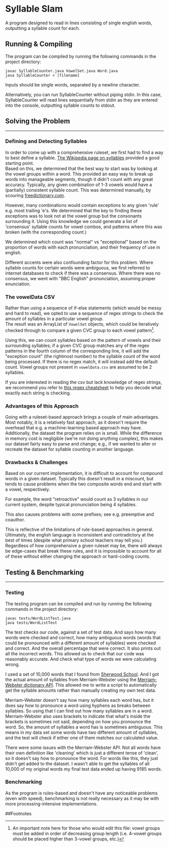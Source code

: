 # Syllable Slam

A program designed to read in lines consisting of single english words, outputting a syllable count for each.

## Running & Compiling

The program can be compiled by running the following commands in the project directory:
```
javac SyllableCounter.java VowelSet.java Word.java
java SyllableCounter < [filename]
```

Inputs should be single words, separated by a newline character.

Alternatively, you can run SyllableCounter without piping stdin. In this case, SyllableCounter will read lines sequentially from stdin as they are entered into the console, outputting syllable counts to stdout.

## Solving the Problem
---

 ### Defining and Detecting Syllables
 
 In order to come up with a comprehensive ruleset, we first had to find a way to best define a syllable. [The Wikipedia page on syllables](https://en.wikipedia.org/wiki/Syllable#Components) provided a good starting point.  
 Based on this, we determined that the best way to start was by looking at the vowel groups within a word. This provided an easy way to break up words into manageable segments, though it didn't count with any great accuracy. Typically, any given combination of 1-3 vowels would have a (partially) consistent syllable count. This was determined manually, by scouring [freedictionary.com](#).

 However, many combinations would contain exceptions to any given 'rule' e.g. most trailing 'e's. We determined that the key to finding these exceptions was to look not at the vowel group but the consonants surrounding it. Using this knowledge we could generate a list of 'consensus' syllable counts for vowel combos, and patterns where this was broken (with the corresponding count.)
 
 We determined which count was "normal" vs "exceptional" based on the proportion of words with each pronunciation, and their frequency of use in english.

 Different accents were also confounding factor for this problem. Where syllable counts for certain words were ambiguous, we first referred to internet databases to check if there was a consensus. Where there was no consensus, we went with "BBC English" pronunciation, assuming proper enunciation.


 ### The vowelData CSV

 Rather than using a sequence of if-else statements (which would be messy and hard to read), we opted to use a sequence of regex strings to check the amount of syllables in a particular vowel group.  
 The result was an ArrayList of `VowelSet` objects, which could be iteratively checked through to compare a given CVC group to each vowel pattern[^1].  

 Using this, we can count syllables based on the pattern of vowels and their surrounding syllables; if a given CVC group matches any of the regex patterns in the fourth column of the corresponding line, it will add the "exception count" (the rightmost number) to the syllable count of the word being processed. If there is no regex match, it will instead add the default count. Vowel groups not present in `vowelData.csv` are assumed to be 2 syllables.

 If you are interested in reading the csv but lack knowledge of regex strings, we recommend you refer to [this regex cheatsheet](https://www.rexegg.com/regex-quickstart.html) to help you decode what exactly each string is checking.

 [^1]: An important note here for those who would edit this file: vowel groups must be added in order of decreasing group length (i.e. 4-vowel groups should be placed higher than 3-vowel groups, etc.)

 ### Advantages of this Approach

Going with a ruleset-based approach brings a couple of main advantages. Most notably, it is a relatively fast approach, as it doesn't require the overhead that e.g. a machine-learning based approach may have.   
Additionally, the dataset the program relies on is small. While the difference in memory cost is negligible (we're not doing anything complex), this makes our dataset fairly easy to parse and change; e.g., if we wanted to alter or recreate the dataset for syllable counting in another language.


 ### Drawbacks & Challenges

Based on our current implementation, it is difficult to account for compound words in a given dataset. Typically this doesn't result in a miscount, but tends to cause problems when the two composite words end and start with a vowel, respectively.

 For example, the word "retroactive" would count as 3 syllables in our current system, despite typical pronunciation being 4 syllables.

 This also causes problems with some prefixes; see e.g. preemptive and coauthor.

 This is reflective of the limitations of rule-based approaches in general. Ultimately, the english language is inconsistent and contradictory at the best of times (despite what primary school teachers may tell you.)   
 Regardless of how comprehensive a given ruleset may be, there will always be edge-cases that break these rules, and it is impossible to account for all of these without either changing the approach or hard-coding counts. 

 ## Testing & Benchmarking
---
### Testing

The testing program can be compiled and run by running the following commands in the project directory:

```
javac tests/WordListTest.java
java tests/WordListTest
```
The test checks our code, against a set of test data. And says how many words were checked and correct, how many ambiguous words (words that could be pronounced with a different amount of syllables) were checked and correct. And the overall percentage that were correct. It also prints out all the incorrect words. This allowed us to check that our code was reasonably accurate. And check what type of words we were calculating wrong.

I used a set of 10,000 words that I found from [Sherwood School](http://sherwoodschool.ru/en/vocabulary/proficiency/). And I got the actual amount of syllables from Merriam-Webster using the [Merriam-Webster dictionary API](https://dictionaryapi.com/). This allowed me to write a script to automatically get the syllable amounts rather than manually creating my own test data.

Merriam-Webster doesn't say how many syllables each word has, but it does say how to pronounce a word using hyphens as breaks between syllables. So using that I can find out how many syllables are in a word. Merriam-Webster also uses brackets to indicate that what's inside the brackets is sometimes not said, depending on how you pronounce the word. So, the amount of syllables a word has is sometimes ambiguous. This means in my data set some words have two different amount of syllables, and the test will check if either one of them matches our calculated value.

There were some issues with the Merriam-Webster API. Not all words have their own definition like 'cleaning' which is just a different tense of 'clean', so it doesn't say how to pronounce the word. For words like this, they just didn’t get added to the dataset. I wasn't able to get the syllables of all 10,000 of my original words my final test data ended up having 9185 words.

### Benchmarking

As the program is rules-based and doesn't have any noticeable problems (even with speed), benchmarking is not really necessary as it may be with more processing-intensive implementations.

##Footnotes